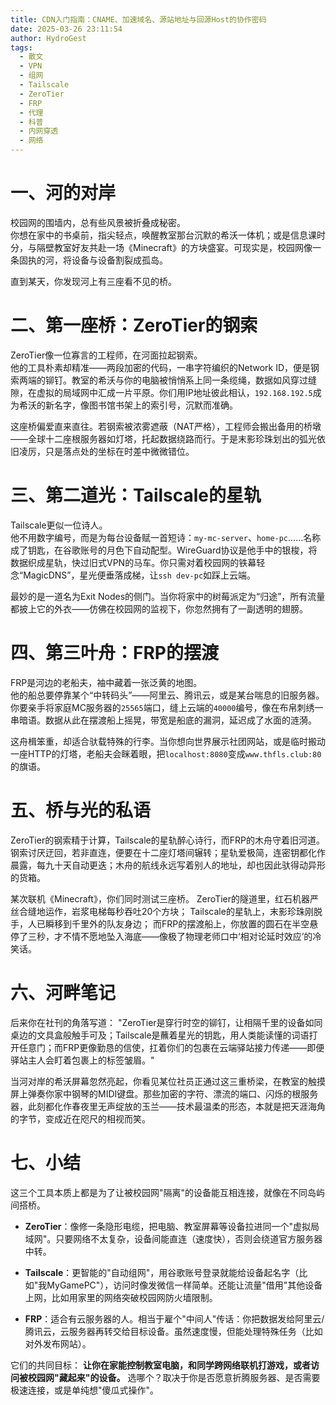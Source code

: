 ```yaml
---
title: CDN入门指南：CNAME、加速域名、源站地址与回源Host的协作密码
date: 2025-03-26 23:11:54
author: HydroGest 
tags:
  - 散文
  - VPN
  - 组网
  - Tailscale
  - ZeroTier
  - FRP
  - 代理
  - 科普
  - 内网穿透
  - 网络
---
```


# 一、河的对岸  
校园网的围墙内，总有些风景被折叠成秘密。  
你想在家中的书桌前，指尖轻点，唤醒教室那台沉默的希沃一体机；或是信息课时分，与隔壁教室好友共赴一场《Minecraft》的方块盛宴。可现实是，校园网像一条固执的河，将设备与设备割裂成孤岛。  

直到某天，你发现河上有三座看不见的桥。

#  二、第一座桥：ZeroTier的钢索  
ZeroTier像一位寡言的工程师，在河面拉起钢索。  
他的工具朴素却精准——两段加密的代码，一串字符编织的Network ID，便是钢索两端的铆钉。教室的希沃与你的电脑被悄悄系上同一条缆绳，数据如风穿过缝隙，在虚拟的局域网中汇成一片平原。你们用IP地址彼此相认，`192.168.192.5`成为希沃的新名字，像图书馆书架上的索引号，沉默而准确。  

这座桥偏爱直来直往。若钢索被浓雾遮蔽（NAT严格），工程师会搬出备用的桥墩——全球十二座根服务器如灯塔，托起数据绕路而行。于是末影珍珠划出的弧光依旧凌厉，只是落点处的坐标在时差中微微错位。

#  三、第二道光：Tailscale的星轨  
Tailscale更似一位诗人。  
他不用数字编号，而是为每台设备赋一首短诗：`my-mc-server`、`home-pc`……名称成了钥匙，在谷歌账号的月色下自动配型。WireGuard协议是他手中的银梭，将数据织成星轨，快过旧式VPN的马车。你只需对着校园网的铁幕轻念“MagicDNS”，星光便垂落成梯，让`ssh dev-pc`如踩上云端。  

最妙的是一道名为Exit Nodes的侧门。当你将家中的树莓派定为“归途”，所有流量都披上它的外衣——仿佛在校园网的监视下，你忽然拥有了一副透明的翅膀。

#  四、第三叶舟：FRP的摆渡  
FRP是河边的老船夫，袖中藏着一张泛黄的地图。  
他的船总要停靠某个“中转码头”——阿里云、腾讯云，或是某台喘息的旧服务器。你要亲手将家庭MC服务器的`25565`端口，缝上云端的`40000`编号，像在布帛刺绣一串暗语。数据从此在摆渡船上摇晃，带宽是船底的漏洞，延迟成了水面的涟漪。  

这舟楫笨重，却适合驮载特殊的行李。当你想向世界展示社团网站，或是临时搬动一座HTTP的灯塔，老船夫会眯着眼，把`localhost:8080`变成`www.thfls.club:80`的旗语。

#  五、桥与光的私语  
ZeroTier的钢索精于计算，Tailscale的星轨醉心诗行，而FRP的木舟守着旧河道。  
钢索讨厌迂回，若非直连，便要在十二座灯塔间辗转；星轨爱极简，连密钥都化作晨露，每九十天自动更迭；木舟的航线永远写着别人的地址，却也因此驮得动异形的货箱。  

某次联机《Minecraft》，你们同时测试三座桥。
ZeroTier的隧道里，红石机器严丝合缝地运作，岩浆电梯每秒吞吐20个方块；
Tailscale的星轨上，末影珍珠刚脱手，人已瞬移到千里外的队友身边；
而FRP的摆渡船上，你放置的圆石在半空悬停了三秒，才不情不愿地坠入海底——像极了物理老师口中‘相对论延时效应’的冷笑话。

# 六、河畔笔记  
后来你在社刊的角落写道：
"ZeroTier是穿行时空的铆钉，让相隔千里的设备如同桌边的文具盒般触手可及；Tailscale是蘸着星光的钥匙，用人类能读懂的词语打开任意门；而FRP更像勤恳的信使，扛着你们的包裹在云端驿站接力传递——即便驿站主人会盯着包裹上的标签皱眉。"
 
当河对岸的希沃屏幕忽然亮起，你看见某位社员正通过这三重桥梁，在教室的触摸屏上弹奏你家中钢琴的MIDI键盘。那些加密的字符、漂流的端口、闪烁的根服务器，此刻都化作春夜里无声绽放的玉兰——技术最温柔的形态，本就是把天涯海角的字节，变成近在咫尺的相视而笑。

# 七、小结
这三个工具本质上都是为了让被校园网"隔离"的设备能互相连接，就像在不同岛屿间搭桥。
 
- **ZeroTier**：像修一条隐形电缆，把电脑、教室屏幕等设备拉进同一个"虚拟局域网"。只要网络不太复杂，设备间能直连（速度快），否则会绕道官方服务器中转。
 
- **Tailscale**：更智能的"自动组网"，用谷歌账号登录就能给设备起名字（比如"我MyGamePC"），访问时像发微信一样简单。还能让流量"借用"其他设备上网，比如用家里的网络突破校园网防火墙限制。
 
- **FRP**：适合有云服务器的人。相当于雇个"中间人"传话：你把数据发给阿里云/腾讯云，云服务器再转交给目标设备。虽然速度慢，但能处理特殊任务（比如对外发布网站）。
 
它们的共同目标： **让你在家能控制教室电脑，和同学跨网络联机打游戏，或者访问被校园网"藏起来"的设备。** 选哪个？取决于你是否愿意折腾服务器、是否需要极速连接，或是单纯想"傻瓜式操作"。
